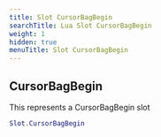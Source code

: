 ```yaml
---
title: Slot CursorBagBegin
searchTitle: Lua Slot CursorBagBegin
weight: 1
hidden: true
menuTitle: Slot CursorBagBegin
---
```

## CursorBagBegin

This represents a CursorBagBegin slot
```lua
Slot.CursorBagBegin
```